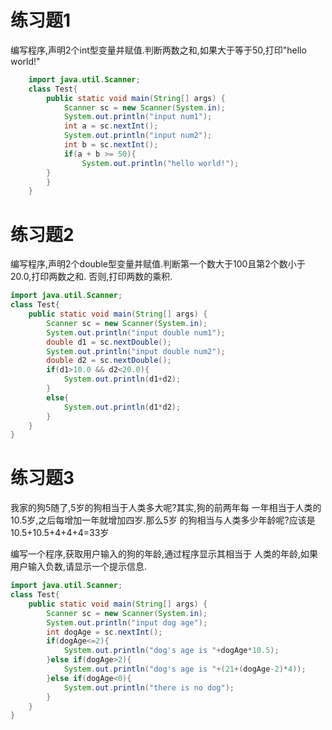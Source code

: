 # 练习题1
编写程序,声明2个int型变量并赋值.判断两数之和,如果大于等于50,打印"hello world!"
```java
    import java.util.Scanner;
    class Test{
        public static void main(String[] args) {
            Scanner sc = new Scanner(System.in);
            System.out.println("input num1");
            int a = sc.nextInt();
            System.out.println("input num2");
            int b = sc.nextInt();
            if(a + b >= 50){
                System.out.println("hello world!");
        }
        }
    }
```

# 练习题2
编写程序,声明2个double型变量并赋值.判断第一个数大于100且第2个数小于20.0,打印两数之和. 否则,打印两数的乘积.
```java
import java.util.Scanner;
class Test{
    public static void main(String[] args) {
        Scanner sc = new Scanner(System.in);
        System.out.println("input double num1");
        double d1 = sc.nextDouble();
        System.out.println("input double num2");
        double d2 = sc.nextDouble();
        if(d1>10.0 && d2<20.0){
            System.out.println(d1+d2);
        }
        else{
            System.out.println(d1*d2);
        }
    }
}
```

# 练习题3
我家的狗5随了,5岁的狗相当于人类多大呢?其实,狗的前两年每
一年相当于人类的10.5岁,之后每增加一年就增加四岁.那么5岁
的狗相当与人类多少年龄呢?应该是10.5+10.5+4+4+4=33岁

编写一个程序,获取用户输入的狗的年龄,通过程序显示其相当于
人类的年龄,如果用户输入负数,请显示一个提示信息.
```java
import java.util.Scanner;
class Test{
    public static void main(String[] args) {
        Scanner sc = new Scanner(System.in);
        System.out.println("input dog age");
        int dogAge = sc.nextInt();
        if(dogAge<=2){
            System.out.println("dog's age is "+dogAge*10.5);
        }else if(dogAge>2){
            System.out.println("dog's age is "+(21+(dogAge-2)*4));
        }else if(dogAge<0){
            System.out.println("there is no dog");
        }
    }
}
```